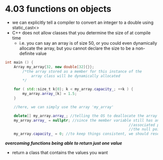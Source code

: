 # 4.03 functions on objects

- we can explicitly tell a compiler to convert an integer to a double using static_cast<>
- C++ does not allow classes that you determine the size of at compile time
    - i.e. you can say an array is of size 50, or you could even dynamically allocate the array, but you cannot declare the size to be a non-definite value
    

```cpp
int main () {
	Array my_array{32, new double[32]{}};
		/*the array stored as a member for this instance of the 
			array class will be dynamically allocated
		*/

	for ( std::size_t k{0}; k < my_array.capacity_; ++k ) {
		my_array.array_[k] = 1.5;
	}

	//here, we can simply use the array 'my_array'

	delete[] my_array.array_; //telling the OS to deallocate the array
	my_array.array_ = nullptr; //since the member variable still has an 
														 //associated pointer, we want to give it 
														 //the null pointer
	my_array.capacity_ = 0; //to keep things consistent, we should reset capacity
```

***************overcoming functions being able to return just one value***************

- return a class that contains the values you want